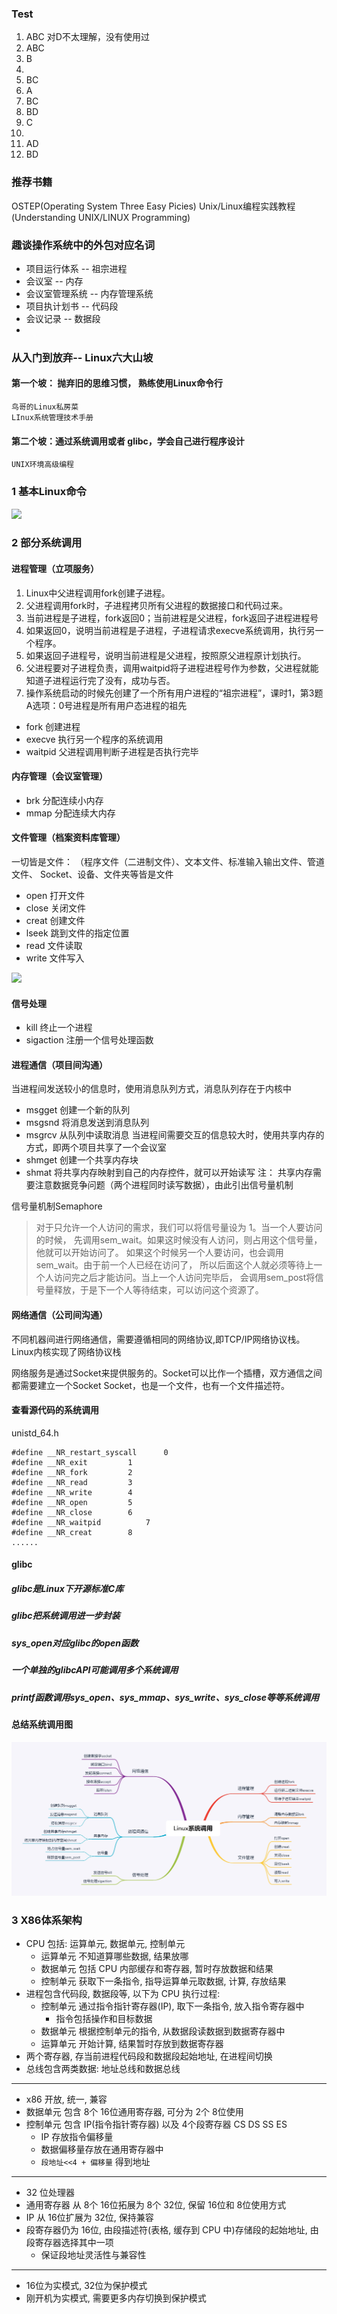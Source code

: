 ### Test

1. ABC 对D不太理解，没有使用过
2. ABC 
3. B
4. 
5. BC
6. A
7. BC
8. BD
9. C
10.
11. AD
12. BD

### 推荐书籍
OSTEP(Operating System Three Easy Picies)
Unix/Linux编程实践教程(Understanding UNIX/LINUX Programming)

### 趣谈操作系统中的外包对应名词
* 项目运行体系 -- 祖宗进程
* 会议室 -- 内存
* 会议室管理系统 -- 内存管理系统
* 项目执计划书 -- 代码段
* 会议记录 -- 数据段
* 
    



### 从入门到放弃-- Linux六大山坡
#### 第一个坡： 抛弃旧的思维习惯， 熟练使用Linux命令行
    鸟哥的Linux私房菜
    LInux系统管理技术手册
#### 第二个坡：通过系统调用或者 glibc，学会自己进行程序设计
    UNIX环境高级编程

#### 



### 1 基本Linux命令
![](https://static001.geekbang.org/resource/image/88/e5/8855bb645d8ecc35c80aa89cde5d16e5.jpg)


###  2 部分系统调用
#### 进程管理（立项服务）
1. Linux中父进程调用fork创建子进程。
2. 父进程调用fork时，子进程拷贝所有父进程的数据接口和代码过来。
3. 当前进程是子进程，fork返回0；当前进程是父进程，fork返回子进程进程号
4. 如果返回0，说明当前进程是子进程，子进程请求execve系统调用，执行另一个程序。
5. 如果返回子进程号，说明当前进程是父进程，按照原父进程原计划执行。
6. 父进程要对子进程负责，调用waitpid将子进程进程号作为参数，父进程就能知道子进程运行完了没有，成功与否。
7. 操作系统启动的时候先创建了一个所有用户进程的“祖宗进程”，课时1，第3题A选项：0号进程是所有用户态进程的祖先
* fork 创建进程
* execve 执行另一个程序的系统调用
* waitpid 父进程调用判断子进程是否执行完毕
#### 内存管理（会议室管理）
* brk 分配连续小内存
* mmap 分配连续大内存
#### 文件管理（档案资料库管理）
一切皆是文件： （程序文件（二进制文件）、文本文件、标准输入输出文件、管道文件、
Socket、设备、文件夹等皆是文件
* open 打开文件
* close 关闭文件
* creat 创建文件
* lseek 跳到文件的指定位置
* read 文件读取
* write 文件写入

![](https://static001.geekbang.org/resource/image/e4/df/e49b5c2a78ac09903d697126bfe6c5df.jpeg)

#### 信号处理
* kill 终止一个进程
* sigaction 注册一个信号处理函数

####  进程通信（项目间沟通）
当进程间发送较小的信息时，使用消息队列方式，消息队列存在于内核中
* msgget 创建一个新的队列
* msgsnd 将消息发送到消息队列
* msgrcv 从队列中读取消息
当进程间需要交互的信息较大时，使用共享内存的方式，即两个项目共享了一个会议室
* shmget 创建一个共享内存块
* shmat 将共享内存映射到自己的内存控件，就可以开始读写
注： 共享内存需要注意数据竞争问题（两个进程同时读写数据），由此引出信号量机制

信号量机制Semaphore
>对于只允许一个人访问的需求，我们可以将信号量设为 1。当一个人要访问的时候，
先调用sem_wait。如果这时候没有人访问，则占用这个信号量，他就可以开始访问了。
如果这个时候另一个人要访问，也会调用 sem_wait。由于前一个人已经在访问了，
所以后面这个人就必须等待上一个人访问完之后才能访问。当上一个人访问完毕后，
会调用sem_post将信号量释放，于是下一个人等待结束，可以访问这个资源了。

#### 网络通信（公司间沟通）
不同机器间进行网络通信，需要遵循相同的网络协议,即TCP/IP网络协议栈。
Linux内核实现了网络协议栈

网络服务是通过Socket来提供服务的。Socket可以比作一个插槽，双方通信之间都需要建立一个Socket
Socket，也是一个文件，也有一个文件描述符。

#### 查看源代码的系统调用

unistd_64.h
```
#define __NR_restart_syscall	  0
#define __NR_exit		  1
#define __NR_fork		  2
#define __NR_read		  3
#define __NR_write		  4
#define __NR_open		  5
#define __NR_close		  6
#define __NR_waitpid		  7
#define __NR_creat		  8
......

```

#### glibc
##### glibc是Linux下开源标准C库
##### glibc把系统调用进一步封装

##### sys_open对应glibc的open函数
##### 一个单独的glibcAPI可能调用多个系统调用
##### printf函数调用sys_open、sys_mmap、sys_write、sys_close等等系统调用


#### 总结系统调用图
![](../assets/images/系统调用命令.jpg)    




 



### 3 X86体系架构
- CPU 包括: 运算单元, 数据单元, 控制单元
    - 运算单元 不知道算哪些数据, 结果放哪
    - 数据单元 包括 CPU 内部缓存和寄存器, 暂时存放数据和结果
    - 控制单元 获取下一条指令, 指导运算单元取数据, 计算, 存放结果
- 进程包含代码段, 数据段等, 以下为 CPU 执行过程:
    - 控制单元 通过指令指针寄存器(IP), 取下一条指令, 放入指令寄存器中
        - 指令包括操作和目标数据
    - 数据单元 根据控制单元的指令, 从数据段读数据到数据寄存器中
    - 运算单元 开始计算, 结果暂时存放到数据寄存器
- 两个寄存器, 存当前进程代码段和数据段起始地址, 在进程间切换
- 总线包含两类数据: 地址总线和数据总线
---
- x86 开放, 统一, 兼容
- 数据单元 包含 8个 16位通用寄存器, 可分为 2个 8位使用
- 控制单元 包含 IP(指令指针寄存器) 以及 4个段寄存器 CS DS SS ES
    - IP 存放指令偏移量
    - 数据偏移量存放在通用寄存器中
    - `段地址<<4 + 偏移量` 得到地址
---
- 32 位处理器
- 通用寄存器 从 8个 16位拓展为 8个 32位, 保留 16位和 8位使用方式
- IP 从 16位扩展为 32位, 保持兼容
- 段寄存器仍为 16位, 由段描述符(表格, 缓存到 CPU 中)存储段的起始地址, 由段寄存器选择其中一项
    - 保证段地址灵活性与兼容性
---
- 16位为实模式, 32位为保护模式
- 刚开机为实模式, 需要更多内存切换到保护模式